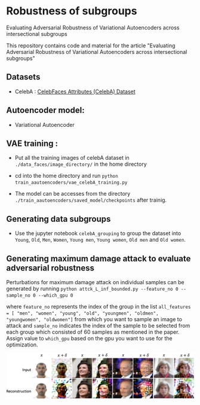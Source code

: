 # Robustness of subgroups
Evaluating Adversarial Robustness of Variational Autoencoders across intersectional subgroups

This repository contains code and material for the article "Evaluating Adversarial Robustness of Variational Autoencoders across intersectional subgroups"

## Datasets
* CelebA : [CelebFaces Attributes (CelebA) Dataset](https://www.kaggle.com/datasets/jessicali9530/celeba-dataset) 

## Autoencoder model: 
* Variational Autoencoder

## VAE training :

* Put all the training images of celebA dataset in `./data_faces/image_directory/` in the home directory

* cd into the home directory and run `python train_aautoencoders/vae_celebA_training.py` 
* The model can be accesses from the directory `./train_aautoencoders/saved_model/checkpoints` after trainig.

## Generating data subgroups
* Use the jupyter notebook `celebA_grouping` to group the dataset into `Young`, `Old`, `Men`, `Women`, `Young men`, `Young women`, `Old men` and `Old women`.


## Generating maximum damage attack to evaluate adversarial robustness 

Perturbations for maximum damage attack on individual samples can be generated by running `python attck_L_inf_bounded.py --feature_no 0 --sample_no 0 --which_gpu 0`

where `feature_no` represents the index of the group in the list `all_features = [ "men", "women", "young", "old", "youngmen", "oldmen", "youngwomen", "oldwomen"]`
from which you want to sample an image to attack and `sample_no` indicates the index of the sample to be selected from each group which consisted of 60 samples as mentioned in the paper. Assign value to `which_gpu` based on the gpu you want to use for the optimization. 




![Inputs and reconstructions for normal and perturbed samples from the groups `young men` (columns 1 & 2), `young women` (columns 3 & 4), `old men` (columns 5 & 6),  and `old women` (columns 7 & 8) for Vanilla-VAE with $\beta=1.0$](./qualitative_beta1.png)

